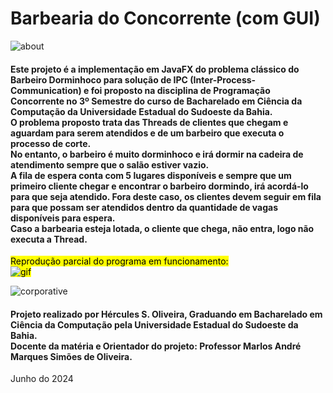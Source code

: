 # Barbearia do Concorrente (com GUI)

![about](https://img.icons8.com/?size=40&id=3439&format=png&color=FFFFFF)
#### Este projeto é a implementação em JavaFX do problema clássico do Barbeiro Dorminhoco para solução de IPC (Inter-Process-Communication) e foi proposto na disciplina de Programação Concorrente no 3º Semestre do curso de Bacharelado em Ciência da Computação da Universidade Estadual do Sudoeste da Bahia. <br>O problema proposto trata das Threads de clientes que chegam e aguardam para serem atendidos e de um barbeiro que executa o processo de corte. <br>No entanto, o barbeiro é muito dorminhoco e irá dormir na cadeira de atendimento sempre que o salão estiver vazio. <br>A fila de espera conta com 5 lugares disponíveis e sempre que um primeiro cliente chegar e encontrar o barbeiro dormindo, irá acordá-lo para que seja atendido. Fora deste caso, os clientes devem seguir em fila para que possam ser atendidos dentro da quantidade de vagas disponíveis para espera. <br>Caso a barbearia esteja lotada, o cliente que chega, não entra, logo não executa a Thread.

<mark>Reprodução parcial do programa em funcionamento: <mark/><br>
![gif](https://github.com/HerculesDraycon/barbeiro-dorminhoco/blob/main/img/gif.gif)

![corporative](https://img.icons8.com/?size=40&id=VZEOwb3lft8h&format=png&color=FFFFFF)
#### Projeto realizado por Hércules S. Oliveira, Graduando em Bacharelado em Ciência da Computação pela Universidade Estadual do Sudoeste da Bahia. <br>Docente da matéria e Orientador do projeto: Professor Marlos André Marques Simões de Oliveira.
Junho do 2024

